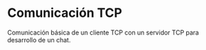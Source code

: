 # Comunicación TCP
Comunicación básica de un cliente TCP con un servidor TCP para desarrollo de un chat.
